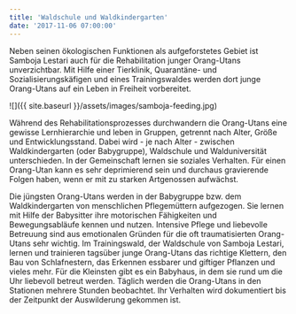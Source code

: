 ```yaml
---
title: 'Waldschule und Waldkindergarten'
date: '2017-11-06 07:00:00'
---
```


Neben seinen ökologischen Funktionen als aufgeforstetes Gebiet ist Samboja Lestari auch für die Rehabilitation junger Orang-Utans unverzichtbar. Mit Hilfe einer Tierklinik, Quarantäne- und Sozialisierungskäfigen und eines Trainingswaldes werden dort junge Orang-Utans auf ein Leben in Freiheit vorbereitet.

![]({{ site.baseurl }}/assets/images/samboja-feeding.jpg)

Während des Rehabilitationsprozesses durchwandern die Orang-Utans eine gewisse Lernhierarchie und leben in Gruppen, getrennt nach Alter, Größe und Entwicklungsstand. Dabei wird - je nach Alter - zwischen Waldkindergarten (oder Babygruppe), Waldschule und Walduniversität unterschieden. In der Gemeinschaft lernen sie soziales Verhalten. Für einen Orang-Utan kann es sehr deprimierend sein und durchaus gravierende Folgen haben, wenn er mit zu starken Artgenossen aufwächst.

Die jüngsten Orang-Utans werden in der Babygruppe bzw. dem Waldkindergarten von menschlichen Pflegemüttern aufgezogen. Sie lernen mit Hilfe der Babysitter ihre motorischen Fähigkeiten und Bewegungsabläufe kennen und nutzen. Intensive Pflege und liebevolle Betreuung sind aus emotionalen Gründen für die oft traumatisierten Orang-Utans sehr wichtig. Im Trainingswald, der Waldschule von Samboja Lestari, lernen und trainieren tagsüber junge Orang-Utans das richtige Klettern, den Bau von Schlafnestern, das Erkennen essbarer und giftiger Pflanzen und vieles mehr. Für die Kleinsten gibt es ein Babyhaus, in dem sie rund um die Uhr liebevoll betreut werden. Täglich werden die Orang-Utans in den Stationen mehrere Stunden beobachtet. Ihr Verhalten wird dokumentiert bis der Zeitpunkt der Auswilderung gekommen ist.


